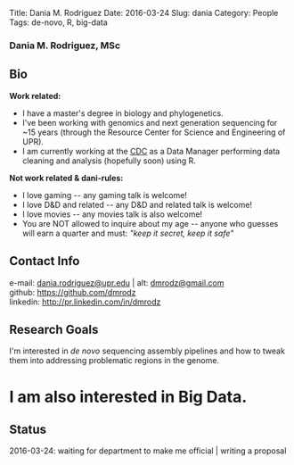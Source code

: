 Title: Dania M. Rodriguez Date: 2016-03-24 Slug: dania Category: People Tags: de-novo, R, big-data  
  
### Dania M. Rodriguez, MSc  
  
## Bio  
**Work related:**  
  - I have a master's degree in biology and phylogenetics.  
  - I've been working with genomics and next generation sequencing for ~15 years (through the Resource Center for Science and Engineering of UPR).  
  - I am currently working at the [CDC](http://www.cdc.gov) as a Data Manager performing data cleaning and analysis (hopefully soon) using R.  
  
**Not work related & dani-rules:**  
  - I love gaming -- any gaming talk is welcome!  
  - I love D&D and related -- any D&D and related talk is welcome!  
  - I love movies -- any movies talk is also welcome!  
  - You are NOT allowed to inquire about my age -- anyone who guesses will earn a quarter and must: *"keep it secret, keep it safe"*  
  
## Contact Info  
e-mail: dania.rodriguez@upr.edu | alt: dmrodz@gmail.com  
github: https://github.com/dmrodz  
linkedin: http://pr.linkedin.com/in/dmrodz  
  
## Research Goals  
I'm interested in *de novo* sequencing assembly pipelines and how to tweak them into addressing problematic regions in the genome.  
<h1>I am also interested in Big Data.</h1>  
  
## Status  
2016-03-24: waiting for department to make me official | writing a proposal
  
  
  
  

